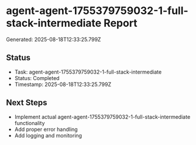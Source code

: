 # agent-agent-1755379759032-1-full-stack-intermediate Report

Generated: 2025-08-18T12:33:25.799Z

## Status
- Task: agent-agent-1755379759032-1-full-stack-intermediate
- Status: Completed
- Timestamp: 2025-08-18T12:33:25.799Z

## Next Steps
- Implement actual agent-agent-1755379759032-1-full-stack-intermediate functionality
- Add proper error handling
- Add logging and monitoring
